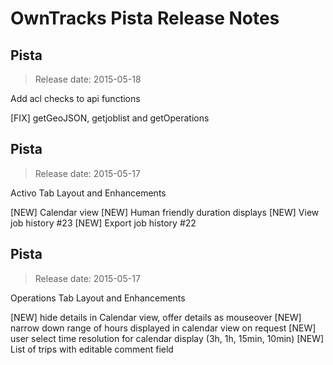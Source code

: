 OwnTracks Pista Release Notes
=============================

## Pista
>Release date: 2015-05-18

Add acl checks to api functions

[FIX] getGeoJSON, getjoblist and getOperations

## Pista
>Release date: 2015-05-17 

Activo Tab Layout and Enhancements

[NEW] Calendar view
[NEW] Human friendly duration displays
[NEW] View job history #23
[NEW] Export job history #22

## Pista
>Release date: 2015-05-17 

Operations Tab Layout and Enhancements

[NEW] hide details in Calendar view, offer details as mouseover
[NEW] narrow down range of hours displayed in calendar view on request
[NEW] user select time resolution for calendar display (3h, 1h, 15min, 10min)
[NEW] List of trips with editable comment field


